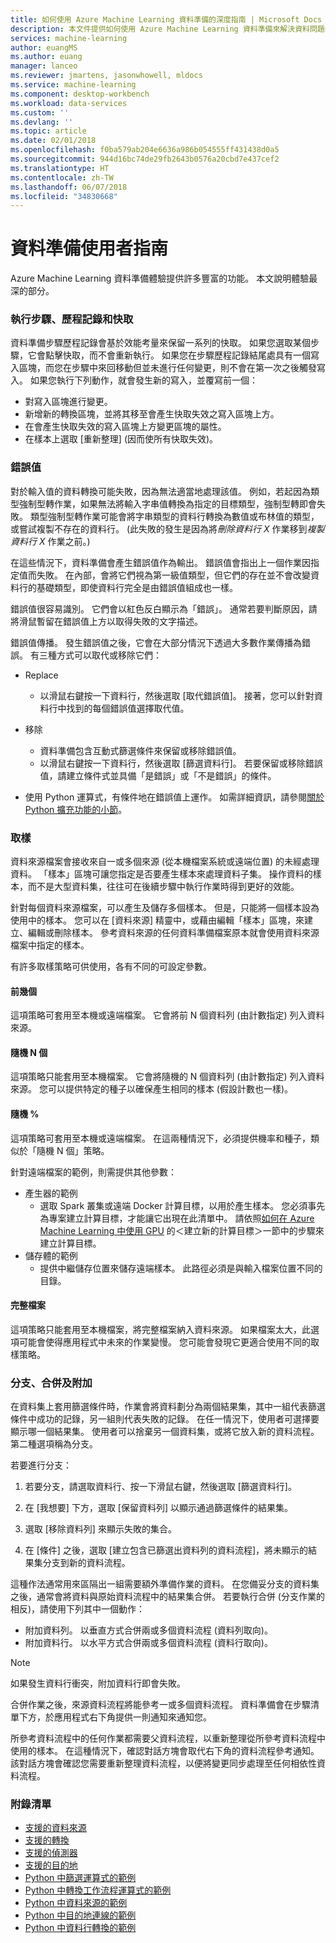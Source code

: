 ```yaml
---
title: 如何使用 Azure Machine Learning 資料準備的深度指南 | Microsoft Docs
description: 本文件提供如何使用 Azure Machine Learning 資料準備來解決資料問題的概觀和詳細資料
services: machine-learning
author: euangMS
ms.author: euang
manager: lanceo
ms.reviewer: jmartens, jasonwhowell, mldocs
ms.service: machine-learning
ms.component: desktop-workbench
ms.workload: data-services
ms.custom: ''
ms.devlang: ''
ms.topic: article
ms.date: 02/01/2018
ms.openlocfilehash: f0ba579ab204e6636a986b054555ff431438d0a5
ms.sourcegitcommit: 944d16bc74de29fb2643b0576a20cbd7e437cef2
ms.translationtype: HT
ms.contentlocale: zh-TW
ms.lasthandoff: 06/07/2018
ms.locfileid: "34830668"
---
```

# <a name="data-preparations-user-guide"></a>資料準備使用者指南 
Azure Machine Learning 資料準備體驗提供許多豐富的功能。 本文說明體驗最深的部分。

### <a name="step-execution-history-and-caching"></a>執行步驟、歷程記錄和快取 
資料準備步驟歷程記錄會基於效能考量來保留一系列的快取。 如果您選取某個步驟，它會點擊快取，而不會重新執行。 如果您在步驟歷程記錄結尾處具有一個寫入區塊，而您在步驟中來回移動但並未進行任何變更，則不會在第一次之後觸發寫入。 如果您執行下列動作，就會發生新的寫入，並覆寫前一個：

- 對寫入區塊進行變更。
- 新增新的轉換區塊，並將其移至會產生快取失效之寫入區塊上方。
- 在會產生快取失效的寫入區塊上方變更區塊的屬性。
- 在樣本上選取 [重新整理] (因而使所有快取失效)。

### <a name="error-values"></a>錯誤值

對於輸入值的資料轉換可能失敗，因為無法適當地處理該值。 例如，若起因為類型強制型轉作業，如果無法將輸入字串值轉換為指定的目標類型，強制型轉即會失敗。 類型強制型轉作業可能會將字串類型的資料行轉換為數值或布林值的類型，或嘗試複製不存在的資料行。 (此失敗的發生是因為將*刪除資料行 X* 作業移到*複製資料行 X* 作業之前。)

在這些情況下，資料準備會產生錯誤值作為輸出。 錯誤值會指出上一個作業因指定值而失敗。 在內部，會將它們視為第一級值類型，但它們的存在並不會改變資料行的基礎類型，即使資料行完全是由錯誤值組成也一樣。

錯誤值很容易識別。 它們會以紅色反白顯示為「錯誤」。 通常若要判斷原因，請將滑鼠暫留在錯誤值上方以取得失敗的文字描述。

錯誤值傳播。 發生錯誤值之後，它會在大部分情況下透過大多數作業傳播為錯誤。 有三種方式可以取代或移除它們：

* Replace
    -  以滑鼠右鍵按一下資料行，然後選取 [取代錯誤值]。 接著，您可以針對資料行中找到的每個錯誤值選擇取代值。

* 移除
    - 資料準備包含互動式篩選條件來保留或移除錯誤值。
    - 以滑鼠右鍵按一下資料行，然後選取 [篩選資料行]。 若要保留或移除錯誤值，請建立條件式並具備「是錯誤」或「不是錯誤」的條件。

* 使用 Python 運算式，有條件地在錯誤值上運作。 如需詳細資訊，請參閱[關於 Python 擴充功能的小節](data-prep-python-extensibility-overview.md)。

### <a name="sampling"></a>取樣
資料來源檔案會接收來自一或多個來源 (從本機檔案系統或遠端位置) 的未經處理資料。 「樣本」區塊可讓您指定是否要產生樣本來處理資料子集。 操作資料的樣本，而不是大型資料集，往往可在後續步驟中執行作業時得到更好的效能。

針對每個資料來源檔案，可以產生及儲存多個樣本。 但是，只能將一個樣本設為使用中的樣本。 您可以在 [資料來源] 精靈中，或藉由編輯「樣本」區塊，來建立、編輯或刪除樣本。 參考資料來源的任何資料準備檔案原本就會使用資料來源檔案中指定的樣本。

有許多取樣策略可供使用，各有不同的可設定參數。

#### <a name="top"></a>前幾個
這項策略可套用至本機或遠端檔案。 它會將前 N 個資料列 (由計數指定) 列入資料來源。

#### <a name="random-n"></a>隨機 N 個 
這項策略只能套用至本機檔案。 它會將隨機的 N 個資料列 (由計數指定) 列入資料來源。 您可以提供特定的種子以確保產生相同的樣本 (假設計數也一樣)。

#### <a name="random-"></a>隨機 % 
這項策略可套用至本機或遠端檔案。 在這兩種情況下，必須提供機率和種子，類似於「隨機 N 個」策略。

針對遠端檔案的範例，則需提供其他參數：

- 產生器的範例 
  - 選取 Spark 叢集或遠端 Docker 計算目標，以用於產生樣本。 您必須事先為專案建立計算目標，才能讓它出現在此清單中。 請依照[如何在 Azure Machine Learning 中使用 GPU](how-to-use-gpu.md) 的＜建立新的計算目標＞一節中的步驟來建立計算目標。
- 儲存體的範例 
  - 提供中繼儲存位置來儲存遠端樣本。 此路徑必須是與輸入檔案位置不同的目錄。

#### <a name="full-file"></a>完整檔案 
這項策略只能套用至本機檔案，將完整檔案納入資料來源。 如果檔案太大，此選項可能會使得應用程式中未來的作業變慢。 您可能會發現它更適合使用不同的取樣策略。


### <a name="fork-merge-and-append"></a>分支、合併及附加

在資料集上套用篩選條件時，作業會將資料劃分為兩個結果集，其中一組代表篩選條件中成功的記錄，另一組則代表失敗的記錄。 在任一情況下，使用者可選擇要顯示哪一個結果集。 使用者可以捨棄另一個資料集，或將它放入新的資料流程。 第二種選項稱為分支。

若要進行分支： 
1. 若要分支，請選取資料行、按一下滑鼠右鍵，然後選取 [篩選資料行]。

2. 在 [我想要] 下方，選取 [保留資料列] 以顯示通過篩選條件的結果集。

3. 選取 [移除資料列] 來顯示失敗的集合。

4. 在 [條件] 之後，選取 [建立包含已篩選出資料列的資料流程]，將未顯示的結果集分支到新的資料流程。


這種作法通常用來區隔出一組需要額外準備作業的資料。 在您備妥分支的資料集之後，通常會將資料與原始資料流程中的結果集合併。 若要執行合併 (分支作業的相反)，請使用下列其中一個動作：

- 附加資料列。 以垂直方式合併兩或多個資料流程 (資料列取向)。 
- 附加資料行。 以水平方式合併兩或多個資料流程 (資料行取向)。


>[!NOTE]
>如果發生資料行衝突，附加資料行即會失敗。


合併作業之後，來源資料流程將能參考一或多個資料流程。 資料準備會在步驟清單下方，於應用程式右下角提供一則通知來通知您。


所參考資料流程中的任何作業都需要父資料流程，以重新整理從所參考資料流程中使用的樣本。 在這種情況下，確認對話方塊會取代右下角的資料流程參考通知。 該對話方塊會確認您需要重新整理資料流程，以便將變更同步處理至任何相依性資料流程。

### <a name="list-of-appendices"></a>附錄清單 
* [支援的資料來源](data-prep-appendix2-supported-data-sources.md)  
* [支援的轉換](data-prep-appendix3-supported-transforms.md)  
* [支援的偵測器](data-prep-appendix4-supported-inspectors.md)  
* [支援的目的地](data-prep-appendix5-supported-destinations.md)  
* [Python 中篩選運算式的範例](data-prep-appendix6-sample-filter-expressions-python.md)  
* [Python 中轉換工作流程運算式的範例](data-prep-appendix7-sample-transform-data-flow-python.md)  
* [Python 中資料來源的範例](data-prep-appendix8-sample-source-connections-python.md)  
* [Python 中目的地連線的範例](data-prep-appendix9-sample-destination-connections-python.md)  
* [Python 中資料行轉換的範例](data-prep-appendix10-sample-custom-column-transforms-python.md)  
